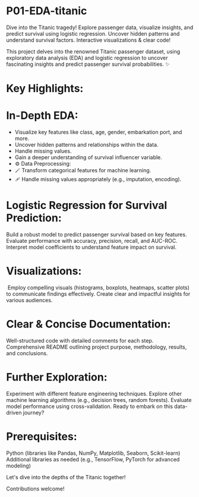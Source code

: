 # P01-EDA-titanic
Dive into the Titanic tragedy! Explore passenger data, visualize insights, and predict survival using logistic regression. Uncover hidden patterns and understand survival factors. Interactive visualizations &amp; clear code!

This project delves into the renowned Titanic passenger dataset, using exploratory data analysis (EDA) and logistic regression to uncover fascinating insights and predict passenger survival probabilities. ✨

# Key Highlights:

# In-Depth EDA:
- Visualize key features like class, age, gender, embarkation port, and more.
- Uncover hidden patterns and relationships within the data.
- Handle missing values.
- Gain a deeper understanding of survival influencer variable.
- ⚙️ Data Preprocessing:
- 🪄 Transform categorical features for machine learning.
- 🩹 Handle missing values appropriately (e.g., imputation, encoding).

# Logistic Regression for Survival Prediction:
Build a robust model to predict passenger survival based on key features.
Evaluate performance with accuracy, precision, recall, and AUC-ROC.
Interpret model coefficients to understand feature impact on survival.

# Visualizations:
️ Employ compelling visuals (histograms, boxplots, heatmaps, scatter plots) to communicate findings effectively.
Create clear and impactful insights for various audiences.

# Clear & Concise Documentation:
Well-structured code with detailed comments for each step.
Comprehensive README outlining project purpose, methodology, results, and conclusions.
️
# Further Exploration:
Experiment with different feature engineering techniques.
Explore other machine learning algorithms (e.g., decision trees, random forests).
Evaluate model performance using cross-validation.
Ready to embark on this data-driven journey?

# Prerequisites:
Python (libraries like Pandas, NumPy, Matplotlib, Seaborn, Scikit-learn)
Additional libraries as needed (e.g., TensorFlow, PyTorch for advanced modeling)

Let's dive into the depths of the Titanic together!

Contributions welcome!
